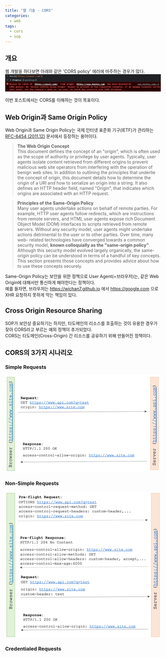 ```yaml
---
title: "웹 기술 - CORS"
categories: 
  - web
tags:
  - cors
  - sop
---
```


## 개요
웹 개발을 하다보면 아래와 같은 'CORS policy' 에러에 마주하는 경우가 많다.  
![error-cors](/assets/images/web/error-cors.png)

이번 포스트에서는 CORS를 이해하는 것이 목표이다.  

## Web Origin과 Same Origin Policy
Web Origin과 Same Origin Policy는 국제 인터넷 표준화 기구(IETF)가 관리하는 [RFC-6454 (2011.12)](https://www.rfc-editor.org/rfc/rfc6454) 문서에서 등장하는 용어이다.  

> **The Web Origin Concept**  
This document defines the concept of an "origin", which is often used
as the scope of authority or privilege by user agents.  Typically,
user agents isolate content retrieved from different origins to
prevent malicious web site operators from interfering with the
operation of benign web sites.  In addition to outlining the
principles that underlie the concept of origin, this document details
how to determine the origin of a URI and how to serialize an origin
into a string.  It also defines an HTTP header field, named "Origin",
that indicates which origins are associated with an HTTP request.

> **Principles of the Same-Origin Policy**  
Many user agents undertake actions on behalf of remote parties.  For
example, HTTP user agents follow redirects, which are instructions
from remote servers, and HTML user agents expose rich Document Object
Model (DOM) interfaces to scripts retrieved from remote servers.
Without any security model, user agents might undertake actions
detrimental to the user or to other parties.  Over time, many web-
related technologies have converged towards a common security model,
**known colloquially as the "same-origin policy"**.  Although this
security model evolved largely organically, the same-origin policy
can be understood in terms of a handful of key concepts.  This
section presents those concepts and provides advice about how to use
these concepts securely.

Same-Origin Policy는 보안을 위한 정책으로 User Agent(=브라우저)는, 같은 Web Origin에 대해서만 통신하게 해야한다는 정책이다.  
예를 들자면, 브라우저는 https://wichan7.github.io 에서 https://google.com 으로 XHR 요청하지 못하게 막는 책임이 있다.  

## Cross Origin Resource Sharing
SOP가 보안상 중요하기는 하지만, 타도메인의 리소스를 호출하는 것이 유용한 경우가 잦아 CORS라고 부르는 예외 정책이 추가되었다.  
CORS는 타도메인(Cross-Origin) 간 리소스를 공유하기 위해 만들어진 정책이다.  

## CORS의 3가지 시나리오
### Simple Requests
![simple](/assets/images/web/simple.png)

### Non-Simple Requests
![error-cors](/assets/images/web/nonsimple.png)

### Credentialed Requests
